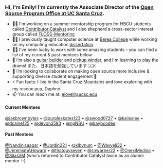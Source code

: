 ### Hi, I'm Emily! I'm currently the Associate Director of the [Open Source Program Office at UC Santa Cruz](http://ospo.ucsc.edu). 

- 👩‍💻 I'm working on a summer mentorship program for HBCU students called [Contributor Catalyst](http://tiny.cc/catalyst-2025) and I also shepherd a cross-sector interest group called [FLOSS-Mentoring](https://github.com/floss-mentoring/floss-mentoring)
- 👩‍🏫 I previously taught computer science at [Berea College](http://www.berea.edu) while working on my computing education [dissertation](https://www.researchgate.net/publication/362465203_Leveraging_Novel_Teaching_Domains_Toward_Broader_Participation_in_Computing)
- 🧑‍🎓 I've been lucky to work with some amazing students – you can find a list of my current & past mentees below 
- 🌱 I’m also a [guitar builder](https://aberdeenguitars.com) and [pickup winder](https://epcustompickups.com), and I'm learning to play the drums! また、日本語を勉強しています 🇯🇵
- 👯 I’m looking to collaborate on making open source more inclusive & supporting diverse student engagement 💫
- ⚡️ Fun facts: I live in the Santa Cruz Mountains and love exploring with my rescue pup, Daphne
- 📫 You can reach me at: elovell@ucsc.edu

#### Current Mentees
[@jakbrownbytes](https://github.com/jakbrownbytes) • [@purpleskates123](https://github.com/purpleskates123) • [@awood0727](https://github.com/awood0727) • [@kailealee](https://github.com/kailealee) • [@dcaine125](https://github.com/dcaine125) • [@devon3583](https://github.com/devon3583) • [@npNSU](https://github.com/npNSU) • [@kaybcodes](https://github.com/kaybcodes)

#### Past Mentees
[@Nandinisaagar](https://github.com/Nandinisaagar) • [@Jordin221](https://github.com/Jordin221/) • [@klbynum](https://github.com/klbynum) • [@Wavyeli32](https://github.com/Wavyeli32) • [@JeremiahAHoward](https://github.com/JeremiahAHoward) • [@thatguyseven](https://github.com/thatguyseven/) • [@snwarner22](https://github.com/snwarner22) • [@OnexiMedina](https://github.com/OnexiMedina) • [@SilasVM](https://github.com/SilasVM) (who's returned to Contributor Catalyst *twice* as an alumni mentor ✨)

<!-- [![An image of @emmet0r's Holopin badges, which is a link to view their full Holopin profile](https://holopin.me/emmet0r)](https://holopin.io/@emmet0r) -->
